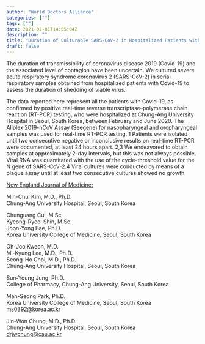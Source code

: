 ```yaml
---
author: "World Doctors Alliance"
categories: [""]
tags: [""]
date: 2021-02-01T14:55:04Z
description: ""
title: "Duration of Culturable SARS-CoV-2 in Hospitalized Patients with Covid-19: New England Journal of Medicine"
draft: false
---
```


The duration of transmissibility of coronavirus disease 2019 (Covid-19) and the associated level of contagion have been uncertain. We cultured severe acute respiratory syndrome coronavirus 2 (SARS-CoV-2) in serial respiratory samples obtained from hospitalized patients with Covid-19 to assess the duration of shedding of viable virus.  

The data reported here represent all the patients with Covid-19, as confirmed by positive real-time reverse transcriptase–polymerase chain reaction (RT-PCR) testing, who were hospitalized at Chung-Ang University Hospital in Seoul, South Korea, between February and June 2020. The Allplex 2019-nCoV Assay (Seegene) for nasopharyngeal and oropharyngeal samples was used for real-time RT-PCR testing. 1 Patients were isolated until two consecutive negative or inconclusive results on real-time RT-PCR were documented, at least 24 hours apart. 2,3 We endeavored to obtain samples at approximately 2-day intervals, but this was not always possible. Viral RNA was quantitated with the use of the cycle-threshold value for the N gene of SARS-CoV-2.4 Viral cultures were conducted by means of a plaque assay until at least two consecutive cultures showed no growth.  

[New England Journal of Medicine:](https://www.nejm.org/doi/full/10.1056/NEJMc2027040)

Min-Chul Kim, M.D., Ph.D.  
Chung-Ang University Hospital, Seoul, South Korea  

Chunguang Cui, M.Sc.  
Kyeong-Ryeol Shin, M.Sc.  
Joon-Yong Bae, Ph.D.  
Korea University College of Medicine, Seoul, South Korea  

Oh-Joo Kweon, M.D.  
Mi-Kyung Lee, M.D., Ph.D.  
Seong-Ho Choi, M.D., Ph.D.  
Chung-Ang University Hospital, Seoul, South Korea  

Sun-Young Jung, Ph.D.  
College of Pharmacy, Chung-Ang University, Seoul, South Korea  

Man-Seong Park, Ph.D.  
Korea University College of Medicine, Seoul, South Korea  
ms0392@korea.ac.kr  

Jin-Won Chung, M.D., Ph.D.  
Chung-Ang University Hospital, Seoul, South Korea  
drjwchung@cau.ac.kr  